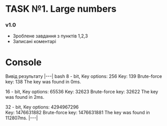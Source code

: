 # TASK №1. Large numbers

### v1.0
- Зроблене завдання з пунктів 1,2,3
- Записані коментарі

# Console
Вивід результату
|---| bash
8 - bit, Key options: 256
Key:  139
Brute-force key:  138
The key was found in 0ms.

16 - bit, Key options: 65536
Key:  32623
Brute-force key:  32622
The key was found in 2ms.

32 - bit, Key options: 4294967296        
Key:  1476631882
Brute-force key:  1476631881
The key was found in 112807ms.
|---|
